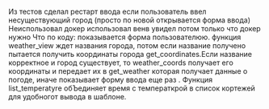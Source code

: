 Из тестов сделал рестарт ввода если пользователь ввел несуществующий город (просто по новой открывается форма ввода)
Неиспользовал докер использовал венв увидел потом только что докер нужно
Что по коду:
показывается форма пользователюю. функция weather_view ждет названия города, потом если название получено пытается получить координаты города get_coordinates.Если название корректное и город существует, то  weather_coords получает
его координаты и передает их в get_weather которая получает данные о погоде, иначе показывает форму ввода еще раз . 
Функция list_temperatyre обЪединяет время с температкрой в список кортежей  для удобногот вывода в шаблоне. 
